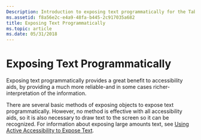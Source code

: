 ```yaml
---
Description: Introduction to exposing text programmatically for the Tablet PC.
ms.assetid: f8a56e2c-e4a9-48fa-b445-2c917035a682
title: Exposing Text Programmatically
ms.topic: article
ms.date: 05/31/2018
---
```


# Exposing Text Programmatically

Exposing text programmatically provides a great benefit to accessibility aids, by providing a much more reliable-and in some cases richer-interpretation of the information.

There are several basic methods of exposing objects to expose text programmatically. However, no method is effective with all accessibility aids, so it is also necessary to draw text to the screen so it can be recognized. For information about exposing large amounts text, see [Using Active Accessibility to Expose Text](using-active-accessibility-to-expose-text.md).

 

 




